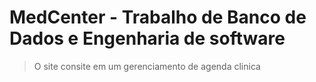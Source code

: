 # MedCenter - Trabalho de Banco de Dados e Engenharia de software
> O site consite em um gerenciamento de agenda clinica
